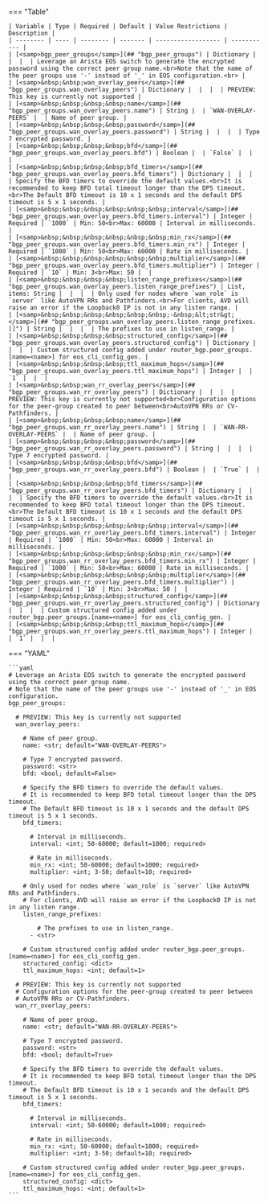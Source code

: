 <!--
  ~ Copyright (c) 2024 Arista Networks, Inc.
  ~ Use of this source code is governed by the Apache License 2.0
  ~ that can be found in the LICENSE file.
  -->
=== "Table"

    | Variable | Type | Required | Default | Value Restrictions | Description |
    | -------- | ---- | -------- | ------- | ------------------ | ----------- |
    | [<samp>bgp_peer_groups</samp>](## "bgp_peer_groups") | Dictionary |  |  |  | Leverage an Arista EOS switch to generate the encrypted password using the correct peer group name.<br>Note that the name of the peer groups use '-' instead of '_' in EOS configuration.<br> |
    | [<samp>&nbsp;&nbsp;wan_overlay_peers</samp>](## "bgp_peer_groups.wan_overlay_peers") | Dictionary |  |  |  | PREVIEW: This key is currently not supported |
    | [<samp>&nbsp;&nbsp;&nbsp;&nbsp;name</samp>](## "bgp_peer_groups.wan_overlay_peers.name") | String |  | `WAN-OVERLAY-PEERS` |  | Name of peer group. |
    | [<samp>&nbsp;&nbsp;&nbsp;&nbsp;password</samp>](## "bgp_peer_groups.wan_overlay_peers.password") | String |  |  |  | Type 7 encrypted password. |
    | [<samp>&nbsp;&nbsp;&nbsp;&nbsp;bfd</samp>](## "bgp_peer_groups.wan_overlay_peers.bfd") | Boolean |  | `False` |  |  |
    | [<samp>&nbsp;&nbsp;&nbsp;&nbsp;bfd_timers</samp>](## "bgp_peer_groups.wan_overlay_peers.bfd_timers") | Dictionary |  |  |  | Specify the BFD timers to override the default values.<br>It is recommended to keep BFD total timeout longer than the DPS timeout.<br>The Default BFD timeout is 10 x 1 seconds and the default DPS timeout is 5 x 1 seconds. |
    | [<samp>&nbsp;&nbsp;&nbsp;&nbsp;&nbsp;&nbsp;interval</samp>](## "bgp_peer_groups.wan_overlay_peers.bfd_timers.interval") | Integer | Required | `1000` | Min: 50<br>Max: 60000 | Interval in milliseconds. |
    | [<samp>&nbsp;&nbsp;&nbsp;&nbsp;&nbsp;&nbsp;min_rx</samp>](## "bgp_peer_groups.wan_overlay_peers.bfd_timers.min_rx") | Integer | Required | `1000` | Min: 50<br>Max: 60000 | Rate in milliseconds. |
    | [<samp>&nbsp;&nbsp;&nbsp;&nbsp;&nbsp;&nbsp;multiplier</samp>](## "bgp_peer_groups.wan_overlay_peers.bfd_timers.multiplier") | Integer | Required | `10` | Min: 3<br>Max: 50 |  |
    | [<samp>&nbsp;&nbsp;&nbsp;&nbsp;listen_range_prefixes</samp>](## "bgp_peer_groups.wan_overlay_peers.listen_range_prefixes") | List, items: String |  |  |  | Only used for nodes where `wan_role` is `server` like AutoVPN RRs and Pathfinders.<br>For clients, AVD will raise an error if the Loopback0 IP is not in any listen range. |
    | [<samp>&nbsp;&nbsp;&nbsp;&nbsp;&nbsp;&nbsp;-&nbsp;&lt;str&gt;</samp>](## "bgp_peer_groups.wan_overlay_peers.listen_range_prefixes.[]") | String |  |  |  | The prefixes to use in listen_range. |
    | [<samp>&nbsp;&nbsp;&nbsp;&nbsp;structured_config</samp>](## "bgp_peer_groups.wan_overlay_peers.structured_config") | Dictionary |  |  |  | Custom structured config added under router_bgp.peer_groups.[name=<name>] for eos_cli_config_gen. |
    | [<samp>&nbsp;&nbsp;&nbsp;&nbsp;ttl_maximum_hops</samp>](## "bgp_peer_groups.wan_overlay_peers.ttl_maximum_hops") | Integer |  | `1` |  |  |
    | [<samp>&nbsp;&nbsp;wan_rr_overlay_peers</samp>](## "bgp_peer_groups.wan_rr_overlay_peers") | Dictionary |  |  |  | PREVIEW: This key is currently not supported<br>Configuration options for the peer-group created to peer between<br>AutoVPN RRs or CV-Pathfinders. |
    | [<samp>&nbsp;&nbsp;&nbsp;&nbsp;name</samp>](## "bgp_peer_groups.wan_rr_overlay_peers.name") | String |  | `WAN-RR-OVERLAY-PEERS` |  | Name of peer group. |
    | [<samp>&nbsp;&nbsp;&nbsp;&nbsp;password</samp>](## "bgp_peer_groups.wan_rr_overlay_peers.password") | String |  |  |  | Type 7 encrypted password. |
    | [<samp>&nbsp;&nbsp;&nbsp;&nbsp;bfd</samp>](## "bgp_peer_groups.wan_rr_overlay_peers.bfd") | Boolean |  | `True` |  |  |
    | [<samp>&nbsp;&nbsp;&nbsp;&nbsp;bfd_timers</samp>](## "bgp_peer_groups.wan_rr_overlay_peers.bfd_timers") | Dictionary |  |  |  | Specify the BFD timers to override the default values.<br>It is recommended to keep BFD total timeout longer than the DPS timeout.<br>The Default BFD timeout is 10 x 1 seconds and the default DPS timeout is 5 x 1 seconds. |
    | [<samp>&nbsp;&nbsp;&nbsp;&nbsp;&nbsp;&nbsp;interval</samp>](## "bgp_peer_groups.wan_rr_overlay_peers.bfd_timers.interval") | Integer | Required | `1000` | Min: 50<br>Max: 60000 | Interval in milliseconds. |
    | [<samp>&nbsp;&nbsp;&nbsp;&nbsp;&nbsp;&nbsp;min_rx</samp>](## "bgp_peer_groups.wan_rr_overlay_peers.bfd_timers.min_rx") | Integer | Required | `1000` | Min: 50<br>Max: 60000 | Rate in milliseconds. |
    | [<samp>&nbsp;&nbsp;&nbsp;&nbsp;&nbsp;&nbsp;multiplier</samp>](## "bgp_peer_groups.wan_rr_overlay_peers.bfd_timers.multiplier") | Integer | Required | `10` | Min: 3<br>Max: 50 |  |
    | [<samp>&nbsp;&nbsp;&nbsp;&nbsp;structured_config</samp>](## "bgp_peer_groups.wan_rr_overlay_peers.structured_config") | Dictionary |  |  |  | Custom structured config added under router_bgp.peer_groups.[name=<name>] for eos_cli_config_gen. |
    | [<samp>&nbsp;&nbsp;&nbsp;&nbsp;ttl_maximum_hops</samp>](## "bgp_peer_groups.wan_rr_overlay_peers.ttl_maximum_hops") | Integer |  | `1` |  |  |

=== "YAML"

    ```yaml
    # Leverage an Arista EOS switch to generate the encrypted password using the correct peer group name.
    # Note that the name of the peer groups use '-' instead of '_' in EOS configuration.
    bgp_peer_groups:

      # PREVIEW: This key is currently not supported
      wan_overlay_peers:

        # Name of peer group.
        name: <str; default="WAN-OVERLAY-PEERS">

        # Type 7 encrypted password.
        password: <str>
        bfd: <bool; default=False>

        # Specify the BFD timers to override the default values.
        # It is recommended to keep BFD total timeout longer than the DPS timeout.
        # The Default BFD timeout is 10 x 1 seconds and the default DPS timeout is 5 x 1 seconds.
        bfd_timers:

          # Interval in milliseconds.
          interval: <int; 50-60000; default=1000; required>

          # Rate in milliseconds.
          min_rx: <int; 50-60000; default=1000; required>
          multiplier: <int; 3-50; default=10; required>

        # Only used for nodes where `wan_role` is `server` like AutoVPN RRs and Pathfinders.
        # For clients, AVD will raise an error if the Loopback0 IP is not in any listen range.
        listen_range_prefixes:

            # The prefixes to use in listen_range.
          - <str>

        # Custom structured config added under router_bgp.peer_groups.[name=<name>] for eos_cli_config_gen.
        structured_config: <dict>
        ttl_maximum_hops: <int; default=1>

      # PREVIEW: This key is currently not supported
      # Configuration options for the peer-group created to peer between
      # AutoVPN RRs or CV-Pathfinders.
      wan_rr_overlay_peers:

        # Name of peer group.
        name: <str; default="WAN-RR-OVERLAY-PEERS">

        # Type 7 encrypted password.
        password: <str>
        bfd: <bool; default=True>

        # Specify the BFD timers to override the default values.
        # It is recommended to keep BFD total timeout longer than the DPS timeout.
        # The Default BFD timeout is 10 x 1 seconds and the default DPS timeout is 5 x 1 seconds.
        bfd_timers:

          # Interval in milliseconds.
          interval: <int; 50-60000; default=1000; required>

          # Rate in milliseconds.
          min_rx: <int; 50-60000; default=1000; required>
          multiplier: <int; 3-50; default=10; required>

        # Custom structured config added under router_bgp.peer_groups.[name=<name>] for eos_cli_config_gen.
        structured_config: <dict>
        ttl_maximum_hops: <int; default=1>
    ```
